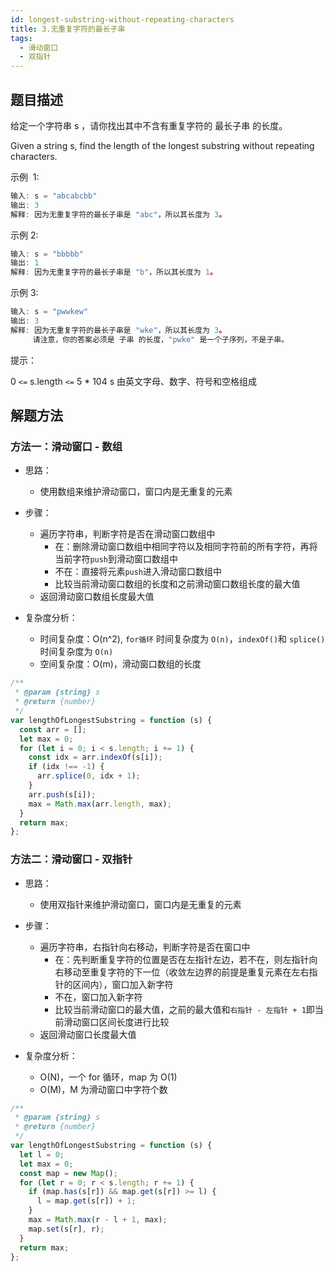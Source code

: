 ```yaml
---
id: longest-substring-without-repeating-characters
title: 3.无重复字符的最长子串
tags:
  - 滑动窗口
  - 双指针
---
```


## 题目描述

给定一个字符串 s ，请你找出其中不含有重复字符的 最长子串 的长度。

Given a string s, find the length of the longest substring without repeating characters.

示例  1:

```js
输入: s = "abcabcbb"
输出: 3
解释: 因为无重复字符的最长子串是 "abc"，所以其长度为 3。
```

示例 2:

```js
输入: s = "bbbbb"
输出: 1
解释: 因为无重复字符的最长子串是 "b"，所以其长度为 1。
```

示例 3:

```js
输入: s = "pwwkew"
输出: 3
解释: 因为无重复字符的最长子串是 "wke"，所以其长度为 3。
     请注意，你的答案必须是 子串 的长度，"pwke" 是一个子序列，不是子串。
```

提示：

0 `<=` s.length `<=` 5 \* 104
s 由英文字母、数字、符号和空格组成

## 解题方法

### 方法一：滑动窗口 - 数组

- 思路：

  - 使用数组来维护滑动窗口，窗口内是无重复的元素

- 步骤：

  - 遍历字符串，判断字符是否在滑动窗口数组中
    - 在：删除滑动窗口数组中相同字符以及相同字符前的所有字符，再将当前字符`push`到滑动窗口数组中
    - 不在：直接将元素`push`进入滑动窗口数组中
    - 比较当前滑动窗口数组的长度和之前滑动窗口数组长度的最大值
  - 返回滑动窗口数组长度最大值

- 复杂度分析：
  - 时间复杂度：O(n^2), `for循环` 时间复杂度为 `O(n)`，`indexOf()`和 `splice()` 时间复杂度为 `O(n)`
  - 空间复杂度：O(m)，滑动窗口数组的长度

```js
/**
 * @param {string} s
 * @return {number}
 */
var lengthOfLongestSubstring = function (s) {
  const arr = [];
  let max = 0;
  for (let i = 0; i < s.length; i += 1) {
    const idx = arr.indexOf(s[i]);
    if (idx !== -1) {
      arr.splice(0, idx + 1);
    }
    arr.push(s[i]);
    max = Math.max(arr.length, max);
  }
  return max;
};
```

### 方法二：滑动窗口 - 双指针

- 思路：

  - 使用双指针来维护滑动窗口，窗口内是无重复的元素

- 步骤：

  - 遍历字符串，右指针向右移动，判断字符是否在窗口中
    - 在：先判断重复字符的位置是否在左指针左边，若不在，则左指针向右移动至重复字符的下一位（收敛左边界的前提是重复元素在左右指针的区间内），窗口加入新字符
    - 不在，窗口加入新字符
    - 比较当前滑动窗口的最大值，之前的最大值和`右指针 - 左指针 + 1`即当前滑动窗口区间长度进行比较
  - 返回滑动窗口长度最大值

- 复杂度分析：
  - O(N)，一个 for 循环，map 为 O(1)
  - O(M)，M 为滑动窗口中字符个数

```js
/**
 * @param {string} s
 * @return {number}
 */
var lengthOfLongestSubstring = function (s) {
  let l = 0;
  let max = 0;
  const map = new Map();
  for (let r = 0; r < s.length; r += 1) {
    if (map.has(s[r]) && map.get(s[r]) >= l) {
      l = map.get(s[r]) + 1;
    }
    max = Math.max(r - l + 1, max);
    map.set(s[r], r);
  }
  return max;
};
```
